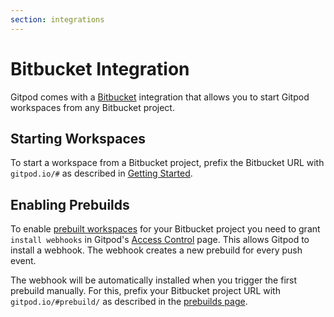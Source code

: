 ```yaml
---
section: integrations
---
```


# Bitbucket Integration

Gitpod comes with a [Bitbucket](https://bitbucket.org/) integration that allows you to start Gitpod workspaces from any Bitbucket project.

## Starting Workspaces

To start a workspace from a Bitbucket project, prefix the Bitbucket URL with `gitpod.io/#` as described in [Getting Started](/docs/getting-started/).

## Enabling Prebuilds

To enable [prebuilt workspaces](/docs/prebuilds) for your Bitbucket project you need to grant `install webhooks` in Gitpod's [Access Control](https://gitpod.io/access-control/) page. This allows Gitpod to install a webhook. The webhook creates a new prebuild for every push event.

The webhook will be automatically installed when you trigger the first prebuild manually. For this, prefix your Bitbucket project URL with `gitpod.io/#prebuild/` as described in the [prebuilds page](/docs/prebuilds/#on-gitlab-and-bitbucket).

